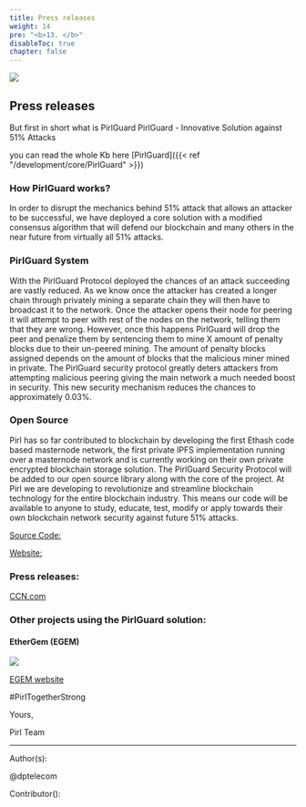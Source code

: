 ```yaml
---
title: Press releases
weight: 14
pre: "<b>13. </b>"
disableToc: true
chapter: false
---
```


![](/development/images/PirlGuard.png)

## Press releases
But first in short what is PirlGuard
PirlGuard - Innovative Solution against 51% Attacks 

you can read the whole Kb here [PirlGuard]({{< ref "/development/core/PirlGuard" >}})


### How PirlGuard works?


In order to disrupt the mechanics behind 51% attack that allows an attacker to be successful, we have deployed a core solution with a modified consensus algorithm that will defend our blockchain and many others in the near future from virtually all 51% attacks.


### PirlGuard System
With the PirlGuard Protocol deployed the chances of an attack succeeding are vastly reduced. As we know once the attacker has created a longer chain through privately mining a separate chain they will then have to broadcast it to the network. Once the attacker opens their node for peering it will attempt to peer with rest of the nodes on the network, telling them that they are wrong. However, once this happens PirlGuard will drop the peer and penalize them by sentencing them to mine X amount of penalty blocks due to their un-peered mining. The amount of penalty blocks assigned depends on the amount of blocks that the malicious miner mined in private.
The PirlGuard security protocol greatly deters attackers from attempting malicious peering giving the main network a much needed boost in security. This new security mechanism reduces the chances to approximately 0.03%.


###  Open Source


Pirl has so far contributed to blockchain by developing the first Ethash code based masternode network, the first private IPFS implementation running over a masternode network and is currently working on their own private encrypted blockchain storage solution.
The PirlGuard Security Protocol will be added to our open source library along with the core of the project.
At Pirl we are developing to revolutionize and streamline blockchain technology for the entire blockchain industry. This means our code will be available to anyone to study, educate, test, modify or apply towards their own blockchain network security against future 51% attacks.


[Source Code:](https://git.pirl.io/community/pirl)


[Website:](https://pirl.io/en)


### Press releases:

[CCN.com](https://www.ccn.com/pirlguard-innovative-solution-against-51-attacks) 



### Other projects using the PirlGuard solution:


#### EtherGem (EGEM)


<p><img src="/Press releases/images/egem1.png" align="left"></p><br>




[EGEM website](https://egem.io) 







 
#PirlTogetherStrong


Yours,

Pirl Team


---
Author(s):  


@dptelecom

Contributor():



